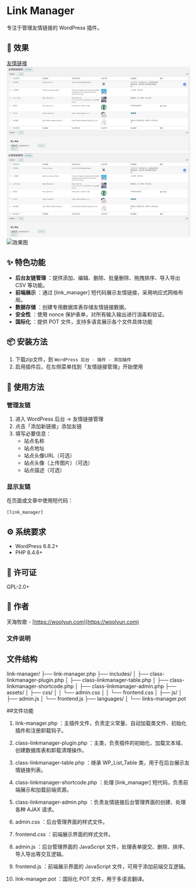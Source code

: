 # Link Manager

专注于管理友情链接的 WordPress 插件。

## 🌁 效果
[友情链接](https://woolyun.com/friends-links/)
![后台图1](https://github.com/citihu/link-manager/blob/main/link-manager/%E5%90%8E%E5%8F%B0%E5%9B%BE1.JPG)
![后台图1](https://github.com/citihu/link-manager/blob/main/link-manager/%E5%90%8E%E5%8F%B0%E5%9B%BE1.JPG)
![效果图]()

## ✨ 特色功能

- **后台友链管理** ：提供添加、编辑、删除、批量删除、拖拽排序、导入导出 CSV 等功能。
- **前端展示** ：通过 [link_manager] 短代码展示友情链接，采用响应式网格布局。
- **数据存储** ：创建专用数据库表存储友情链接数据。
- **安全性** ：使用 nonce 保护表单，对所有输入输出进行消毒和验证。
- **国际化** ：提供 POT 文件，支持多语言展示各个文件具体功能

## 📦 安装方法

1. 下载zip文件，到 `WordPress 后台 - 插件 - 添加插件`
2. 启用插件后，在左侧菜单找到「友情链接管理」开始使用

## 🚀 使用方法

### 管理友链

1. 进入 WordPress 后台 → 友情链接管理
2. 点击「添加新链接」添加友链
3. 填写必要信息：
   - 站点名称
   - 站点地址
   - 站点头像URL（可选）
   - 站点头像（上传图片）（可选）
   - 站点描述（可选）

### 显示友链

在页面或文章中使用短代码：

```
[link_manager]
```
## ⚙️ 系统要求

- WordPress 6.8.2+
- PHP 8.4.6+

## 📄 许可证

GPL-2.0+

## 👨 作者

天海牧歌 - [https://woolyun.com](https://woolyun.com)

### 文件说明

## 文件结构
link-manager/
├── link-manager.php
├── includes/
│   ├── class-linkmanager-plugin.php
│   ├── class-linkmanager-table.php
│   ├── class-linkmanager-shortcode.php
│   ├── class-linkmanager-admin.php
├── assets/
│   ├── css/
│   │   └── admin.css
│   │   └── frontend.css
│   ├── js/
│       ├── admin.js
│       └── frontend.js
├── languages/
│   └── links-manager.pot

##文件功能
1. link-manager.php ：主插件文件，负责定义常量、自动加载类文件、初始化插件和注册卸载钩子。
2. class-linkmanager-plugin.php ：主类，负责插件的初始化、加载文本域、创建数据库表和卸载清理操作。
3. class-linkmanager-table.php ：继承 WP_List_Table 类，用于在后台展示友情链接列表。
4. class-linkmanager-shortcode.php ：处理 [link_manager] 短代码，负责前端展示和加载前端资源。
5. class-linkmanager-admin.php ：负责友情链接后台管理界面的创建、处理各种 AJAX 请求。
6. admin.css ：后台管理界面的样式文件。
7. frontend.css ：前端展示界面的样式文件。
8. admin.js ：后台管理界面的 JavaScript 文件，处理表单提交、删除、排序、导入导出等交互逻辑。
9. frontend.js ：前端展示界面的 JavaScript 文件，可用于添加前端交互逻辑。

10. link-manager.pot ：国际化 POT 文件，用于多语言翻译。
